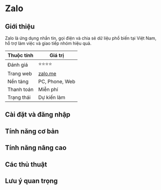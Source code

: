 # Zalo

## Giới thiệu

Zalo là ứng dụng nhắn tin, gọi điện và chia sẻ dữ liệu phổ biến tại Việt Nam, hỗ trợ làm việc và giao tiếp nhóm hiệu quả.


| Thuộc tính         | Giá trị                                  |
|--------------------|------------------------------------------|
| Đánh giá           | ⭐⭐⭐⭐                                    |
| Trang web          | [zalo.me](https://zalo.me)               |
| Nền tảng           | PC, Phone, Web                           |
| Thanh toán         | Miễn phí                                 |
| Trạng thái         | Dự kiến làm                              |

## Cài đặt và đăng nhập

## Tính năng cơ bản

## Tính năng nâng cao

## Các thủ thuật

## Lưu ý quan trọng
